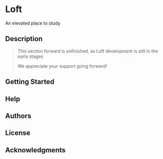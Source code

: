 # Loft
An elevated place to study

## Description
>This section forward is unfinished, as Loft development is still in the early stages
>
>We appreciate your support going forward!

## Getting Started

## Help

## Authors

## License

## Acknowledgments
